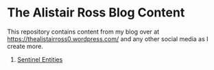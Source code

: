# The Alistair Ross Blog Content


This repository contains content from my blog over at https://thealistairross0.wordpress.com/ and any other social media as I create more.

1. [Sentinel Entities](/BlogContent/Sentinel%20Entities/README.md)